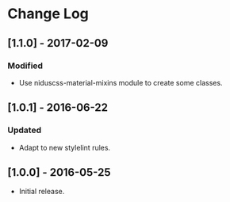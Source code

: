 # Change Log

## [1.1.0] - 2017-02-09

### Modified
- Use niduscss-material-mixins module to create some classes.


## [1.0.1] - 2016-06-22

### Updated
- Adapt to new stylelint rules.


## [1.0.0] - 2016-05-25

* Initial release.
